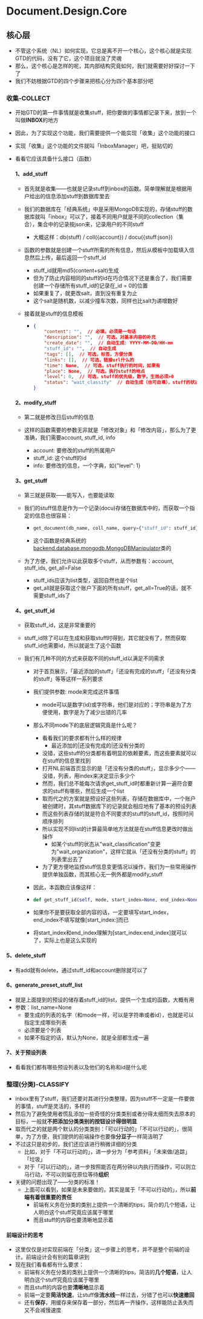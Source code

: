 # Document.Design.Core



## 核心层

- 不管这个系统（NL）如何实现，它总是离不开一个核心，这个核心就是实现GTD的代码，没有了它，这个项目就没了灵魂
- 那么，这个核心是怎样的呢，其内部结构究竟如何，我们就需要好好探讨一下了
- 我们不妨根据GTD的四个步骤来把核心分为四个基本部分吧

### 收集-COLLECT

- 开始GTD的第一件事情就是收集stuff，把你要做的事情都记录下来，放到一个叫做**INBOX**的地方

- 因此，为了实现这个功能，我们需要提供一个能实现「收集」这个功能的接口

- 实现「收集」这个功能的文件就叫「InboxManager」吧，挺贴切的

- 看看它应该具备什么接口（函数）

  #### 1、add_stuff

  - 首先就是收集——也就是记录stuff到inbox的函数。简单理解就是根据用户给出的信息添加stuff到数据库里去

  - 我们的数据库在「经典系统」中是采用MongoDB实现的，存储stuff的数据库就叫「inbox」可以了，接着不同用户就是不同的collection（集合），集合中的记录按json来，记录用户的不同stuff

    - 大概这样：db(stuff) / coll({account}) / docu({stuff:json})

  - 函数的参数就是创建一个stuff所需的所有信息，然后从模板中加载填入信息然后上传，最后返回一个stuff_id

    - stuff_id就用md5(content+salt)生成
    - 但为了防止内容相同的stuff的id在巧合情况下还是重合了，我们需要创建一个存储所有stuff_id的记录在_id = 0的位置
    - 如果重复了，就更改salt，直到没有重复为止
    - 这个salt是随机数，以减少撞车次数，同样也比salt为递增数好

  - 接着就是stuff的信息模板

    - ```json
      {
          "content": "",  // 必填，必须是一句话
          "description": "",  // 可选，对基本内容的补充
          "create_date": "",  // 自动生成: YYYY-MM-DD/HH-mm
          "stuff_id": "",  // 自动生成
          "tags": [],  // 可选，标签，方便分类
          "links": [],  // 可选，链接url什么的
          "time": None,  // 可选，stuff执行的时间，如果有
          "place": None,  // 可选，执行stuff的地点
          "level": 0,  // 可选，stuff的优先级，数字，生效必须>0
          "status": "wait_classify"  // 自动生成（也可自填），stuff的状态
      }
      ```

      

  #### 2、modify_stuff

  - 第二就是修改日后stuff的信息

  - 这样的函数需要的参数无非就是「修改对象」和「修改内容」，那么为了更准确，我们需要account, stuff_id, info
    - account: 要修改的stuff的所属用户
    - stuff_id: 这个stuff的id
    - info: 要修改的信息，一个字典，如{"level": 1}

  #### 3、get_stuff

  - 第三就是获取——能写入，也要能读取

  - 我们的stuff信息是作为一个记录(docu)存储在数据库中的，而获取一个指定的信息也很容易：

    - ```python
      get_document(db_name, coll_name, query={"stuff_id": stuff_id}, mode=1)
      ```

    - 这个函数是经典系统的[backend.database.mongodb.MongoDBManipulator](https://github.com/NothingLeftProject/NothingLeft/blob/master/backend/database/mongodb.py)类的

  - 为了方便，我们允许以此获取多个stuff，从而参数有：account, stuff_ids, get_all=False

    - stuff_ids应该为list类型，返回自然也是个list
    - get_all就是获取这个账户下面的所有stuff，get_all=True的话，就不需要stuff_ids了

  #### 4、get_stuff_id

  - 获取stuff_id，这是非常重要的

  - stuff_id除了可以在生成和获取stuff时得到，其它就没有了，然而获取stuff_id也需要id，所以就诞生了这个函数

  - 我们有几种不同的方式来获取不同的stuff_id以满足不同需求

    - 对于首页展示，「最近添加的stuff」「还没有完成的stuff」「还没有分类的stuff」等等这样一系列要求

    - 我们提供参数: mode来完成这件事情

      - mode可以是数字(id)或字符串，他们是对应的；字符串是为了方便使用，数字是为了减少出错的几率

    - 那么不同mode下的底层逻辑究竟是什么呢？

      - 看看我们的要求都有什么样的规律
        - 最近添加的|还没有完成的|还没有分类的
      - 没错，这些stuff的分类都有着明显的依赖要素，而这些要素就可以在stuff的信息里找到
      - 打开NL前端首页显示的是「还没有分类的stuff」，显示多少个——没错，列表，用index来决定显示多少个
      - 然而，我们总不能每次请求get_stuff_id时都重新计算一遍符合要求的stuff有哪些，然后生成一个list
      - 取而代之的方案就是预设好这些列表，存储在数据库中，一个账户被创建时，其stuff数据库下的记录就会相应地有了基本的预设列表
      - 而这些列表存储的就是符合不同要求的stuff的stuff_id，按照时间顺序排列
      - 所以实现不同list的计算最简单地方法就是在stuff信息更改时做出操作
        - 如某个stuff的状态从"wait_classification"变更为"wait_organization"，这样它就从「还没有分类的stuff」的列表里出去了
      - 为了更方便地监控stuff信息变更情况以操作，我们为一些常用操作提供单独函数，而其核心无一例外都是modify_stuff

    - 因此，本函数应该像这样：

    - ```python
      def get_stuff_id(self, mode, start_index=None, end_index=None)
      ```

    - 如果你不是要获取全部内容的话，一定要填写start_index，end_index不填写就像[start_index:]而已

    - 将start_index和end_index理解为[start_index:end_index]就可以了，实际上也是这么实现的

#### 5、delete_stuff

- 有add就有delete，通过stuff_id和account删除就可以了

#### 6、generate_preset_stuff_list

- 就是上面提到的预设的储存着stuff_id的list，提供一个生成的函数，大概有用
- 参数：list_name=None
  - 要生成的列表的名字（和mode一样，可以是字符串或者id），也就是可以指定生成哪些列表
  - 必须要是个列表
  - 如果不指定的话，默认为None，就是全部都生成一遍

#### 7、关于预设列表

- 看看我们都有哪些预设列表以及他们的名称和id是什么呢



### 整理(分类)-CLASSIFY

- inbox里有了stuff，我们还要对其进行分类整理，因为stuff不一定是一件要做的事情，stuff是灵活的，多样的
- 然后为了避免使用者慌乱添加一些奇怪的分类类别或者分得太细而失去原本的目标，一般就**不把添加分类类别的按钮设计得很明显**
- 取而代之的就是两个默认的分类类别：「可以行动的」「不可以行动的」，很简单，为了方便，我们提供的前端操作也要像**分豆子**一样简洁明了
- 不过这只是初步的，我们还应该进行稍微详细的分类
  - 比如，对于「不可以行动的」，进一步分为「参考资料」「未来做/追踪」「垃圾」
  - 对于「可以行动的」，进一步按照能否在两分钟以内执行而操作，可以则立马行动，不可以则留在原位等待**组织**
- 关键的问题出现了——分类的标准！
  - 上面可以看到，如果是未来要做的，其实是属于「不可以行动的」，所以**前端有着很重要的责任**
    - 前端有义务在分类的类别上提供一个清晰的tips，简介的几个短语，让人明白这个stuff究竟应该属于哪里
    - 而且stuff的内容也要清晰地显示着

#### 前端设计的思考

- 这里仅仅是对实现前端在「分类」这一步骤上的思考，并不是整个前端的设计。前端设计会有别的篇章讲到
- 现在我们看看都有什么要求：
  - 前端有义务在分类的类别上提供一个清晰的tips，简洁的**几个短语**，让人明白这个stuff究竟应该属于哪里
  - 而且stuff的内容也要**清晰地**显示着
  - 前端一定要**简洁快速**，让stuff像**流水线**一样过去，分错了也可以**快速撤回**
  - 还有**保存**，用缓存来保存着一部分，然后再一齐操作，这样能防止丢失而又不会减慢速度